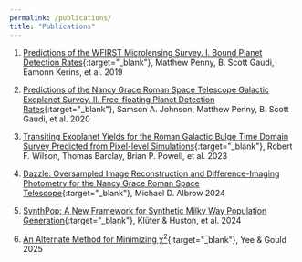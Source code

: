 ```yaml
---
permalink: /publications/
title: "Publications"
---
```


1. [Predictions of the WFIRST Microlensing Survey. I. Bound Planet Detection Rates](https://iopscience.iop.org/article/10.3847/1538-4365/aafb69/meta){:target="_blank"},
Matthew Penny, B. Scott Gaudi, Eamonn Kerins, et al. 2019

2. [Predictions of the Nancy Grace Roman Space Telescope Galactic Exoplanet Survey. II. Free-floating Planet Detection Rates](https://iopscience.iop.org/article/10.3847/1538-3881/aba75b/meta){:target="_blank"},
Samson A. Johnson, Matthew Penny, B. Scott Gaudi, et al. 2020

3. [Transiting Exoplanet Yields for the Roman Galactic Bulge Time Domain Survey Predicted from Pixel-level Simulations](https://iopscience.iop.org/article/10.3847/1538-4365/acf3df/meta){:target="_blank"},
Robert F. Wilson, Thomas Barclay, Brian P. Powell, et al. 2023

3. [Dazzle: Oversampled Image Reconstruction and Difference-Imaging Photometry for the Nancy Grace Roman Space Telescope](https://arxiv.org/abs/2412.06905){:target="_blank"},
Michael D. Albrow 2024

4. [SynthPop: A New Framework for Synthetic Milky Way Population Generation](https://arxiv.org/abs/2411.18821){:target="_blank"},
Klüter & Huston, et al. 2024

4. [An Alternate Method for Minimizing χ<sup>2</sup>](https://arxiv.org/abs/2502.04486){:target="_blank"},
Yee & Gould 2025



